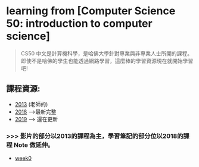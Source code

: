 # learning from [Computer Science 50: introduction to computer science]
> CS50 中文是計算機科學，是哈佛大學針對專業與非專業人士所開的課程。即使不是哈佛的學生也能透過網路學習，這麼棒的學習資源現在就開始學習吧!

## 課程資源:
- [2013](http://cs50.tv/2013/fall/) (老師的)
- [2018](https://cs50.harvard.edu/college/2018/fall/weeks/) -->最新完整
- [2019](https://cs50.harvard.edu/college/) --> 還在更新

### >>> 影片的部分以2013的課程為主，學習筆記的部分位以2018的課程 Note 做延伸。

- [week0](https://github.com/aaron1aaron2/my-learning-note/blob/master/CS50/Week%200.md)

